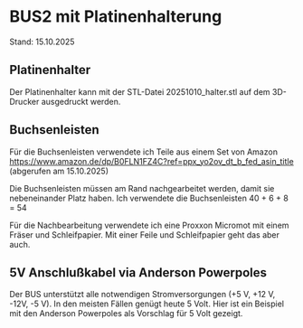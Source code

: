 # BUS2 mit Platinenhalterung 

Stand: 15.10.2025


## Platinenhalter
Der Platinenhalter kann mit der STL-Datei 20251010_halter.stl auf dem 3D-Drucker ausgedruckt werden.

## Buchsenleisten
Für die Buchsenleisten verwendete ich Teile aus einem Set von Amazon https://www.amazon.de/dp/B0FLN1FZ4C?ref=ppx_yo2ov_dt_b_fed_asin_title (abgerufen am 15.10.2025)

Die Buchsenleisten müssen am Rand nachgearbeitet werden, damit sie nebeneinander Platz haben. Ich verwendete die Buchsenleisten 40 + 6 + 8 = 54  

Für die Nachbearbeitung verwendete ich eine Proxxon Micromot mit einem Fräser und Schleifpapier. Mit einer Feile und Schleifpapier geht das aber auch.

## 5V Anschlußkabel via Anderson Powerpoles
Der BUS unterstützt alle notwendigen Stromversorgungen (+5 V, +12 V, -12V, -5 V). In den meisten Fällen genügt heute 5 Volt. Hier ist ein Beispiel mit den Anderson Powerpoles als Vorschlag für 5 Volt gezeigt.


